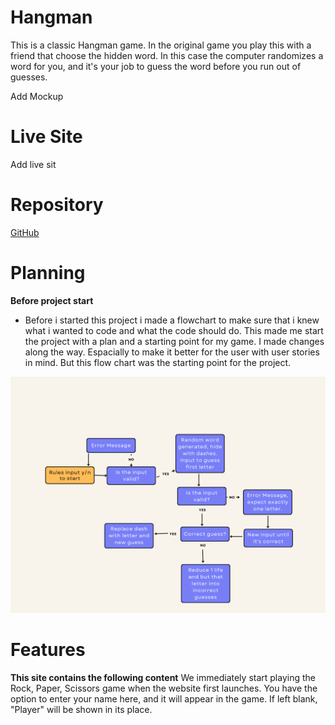 # Hangman
This is a classic Hangman game. In the original game you play this with a friend that choose the hidden word. In this case the computer randomizes a word for you, and it's your job to guess the word before you run out of guesses. 

Add Mockup

# Live Site
Add live sit
# Repository
[GitHub](https://github.com/Stealthy20/hangman)
# Planning 
**Before project start**
-   Before i started this project i made a flowchart to make sure that i knew what i wanted to code and what the code should do. 
This made me start the project with a plan and a starting point for my game.
I made changes along the way. Espacially to make it better for the user with user stories in mind. But this flow chart was the starting point for the project.

![Image of the flowchart](docs/flowchart.png)
# Features
**This site contains the following content**
We immediately start playing the Rock, Paper, Scissors game when the website first launches.
You have the option to enter your name here, and it will appear in the game. If left blank, "Player" will be shown in its place.
